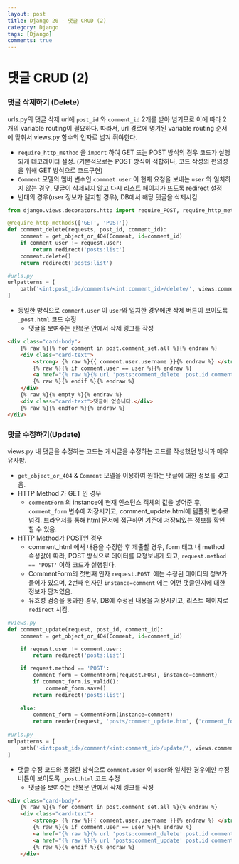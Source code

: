 ```yaml
---
layout: post
title: Django 20 - 댓글 CRUD (2)
category: Django
tags: [Django]
comments: true
---
```




# 댓글 CRUD (2)

### 댓글 삭제하기 (Delete)

urls.py의 댓글 삭제 url에 `post_id` 와 `comment_id` 2개를 받아 넘기므로 이에 따라 2개의 variable routing이 필요하다. 따라서, url 경로에 명기된 variable routing 순서에 맞춰서 views.py 함수의 인자로 넘겨 줘야한다.
- `require_http_method` 을 `import` 하여 GET 또는 POST 방식의 경우 코드가 실행되게 데코레이터 설정. 
  (기본적으로는 POST 방식이 적합하나, 코드 작성의 편의성을 위해  GET 방식으로 코드구현)
- `Comment` 모델의 멤버 변수인 `commnet.user` 이 현재 요청을 보내는 `user` 와 일치하지 않는 경우, 댓글이 삭제되지 않고 다시 리스트 페이지가 뜨도록 redirect 설정
- 반대의 경우(user 정보가 일치할 경우), DB에서 해당 댓글을 삭제시킴

```python
from django.views.decorators.http import require_POST, require_http_methods

@require_http_methods(['GET', 'POST'])
def comment_delete(requests, post_id, comment_id):
    comment = get_object_or_404(Comment, id=comment_id)
    if comment_user != request.user:
        return redirect('posts:list')
   	comment.delete()
    return redirect('posts:list')

#urls.py
urlpatterns = [
    path('<int:post_id>/comments/<int:comment_id>/delete/', views.comment_delete, name="comment_delete")
]
```



- 동일한 방식으로 `comment.user` 이 `user`와 일치한 경우에만 삭제 버튼이 보이도록 `_post.html`  코드 수정
  - 댓글을 보여주는 반복문 안에서 삭제 링크를 작성

```html
<div class="card-body">
    {% raw %}{% for comment in post.comment_set.all %}{% endraw %}
    <div class="card-text">
        <strong> {% raw %}{{ comment.user.username }}{% endraw %} </strong> {% raw %}{{ comment.content }}{% endraw %}
        {% raw %}{% if comment.user == user %}{% endraw %}
        <a href="{% raw %}{% url 'posts:comment_delete' post.id comment.id %}{% endraw %}">댓글 삭제</a>
        {% raw %}{% endif %}{% endraw %}
    </div>
    {% raw %}{% empty %}{% endraw %}
    <div class="card-text">댓글이 없습니다.</div>
    {% raw %}{% endfor %}{% endraw %}
</div>
```



### 댓글 수정하기(Update)

views.py 내 댓글을 수정하는 코드는 게시글을 수정하는 코드를 작성했던 방식과 매우 유사함. 
- `get_object_or_404`  & `Comment` 모델을 이용하여 원하는 댓글에 대한 정보를 갖고 옴. 
- HTTP Method 가 GET 인 경우
  - `commentForm` 의 instance에 현재 인스턴스 객체의 값을 넣어준 후, `comment_form` 변수에 저장시키고, comment_update.html에 템플릿 변수로 넘김. 브라우저를 통해 html 문서에 접근하면 기존에 저장되있는 정보를 확인 할 수 있음.
- HTTP Method가 POST인 경우
  - comment_html 에서 내용을 수정한 후 제출할 경우, form 태그 내 method 속성값에 따라, POST 방식으로 데이터를 요청보내게 되고, `request.method == 'POST'` 이하 코드가 실행된다.
  - CommentForm의 첫번째 인자 `request.POST `에는 수정된 데이터의 정보가 들어가 있으며, 2번째 인자인 `instance=comment` 에는 어떤 댓글인지에 대한 정보가 담겨있음. 
  - 유효성 검증을 통과한 경우, DB에 수정된 내용을 저장시키고, 리스트 페이지로 `redirect` 시킴.

```python
#views.py
def comment_update(request, post_id, comment_id):
    comment = get_object_or_404(Comment, id=comment_id)

    if request.user != comment.user:
        return redirect('posts:list')

    if request.method == 'POST':
        comment_form = CommentForm(request.POST, instance=comment)
        if comment_form.is_valid():
            comment_form.save()
        return redirect('posts:list')
    
    else:
        comment_form = CommentForm(instance=comment)
        return render(request, 'posts/comment_update.htm', {'comment_form':comment_form})
 
#urls.py
urlpatterns = [
    path('<int:post_id>/comment/<int:comment_id>/update/', views.comment_update, name="comment_update"),
]
```

- 댓글 수정 코드와 동일한 방식으로 `comment.user` 이 `user`와 일치한 경우에만 수정 버튼이 보이도록 `_post.html`  코드 수정
  - 댓글을 보여주는 반복문 안에서 삭제 링크를 작성

```html
<div class="card-body">
    {% raw %}{% for comment in post.comment_set.all %}{% endraw %}
    <div class="card-text">
        <strong> {% raw %}{{ comment.user.username }}{% endraw %} </strong> {% raw %}{{ comment.content }}{% endraw %}
        {% raw %}{% if comment.user == user %}{% endraw %}
        <a href="{% raw %}{% url 'posts:comment_delete' post.id comment.id %}{% endraw %}">댓글 삭제</a>
        <a href="{% raw %}{% url 'posts:comment_update' post.id comment.id %}{% endraw %}">댓글 수정</a>     
        {% raw %}{% endif %}{% endraw %}
    </div>
```

